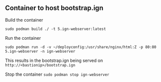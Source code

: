 ## Container to host bootstrap.ign

Build the container

`sudo podman build ./ -t 5.ign-webserver:latest`


Run the container

`sudo podman run -d -v ~/deployconfig:/usr/share/nginx/html:Z -p 80:80 5.ign-webserver -n ign-webserver`

This results in the bootstrap.ign being served on `http://<bastionip>/bootstrap.ign`



Stop the container
`sudo podman stop ign-webserver` 
